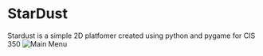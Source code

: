 # StarDust
Stardust is a simple 2D platfomer created using python and pygame for CIS 350
![Main Menu](NewH/docs/assets/images/menu.png)
